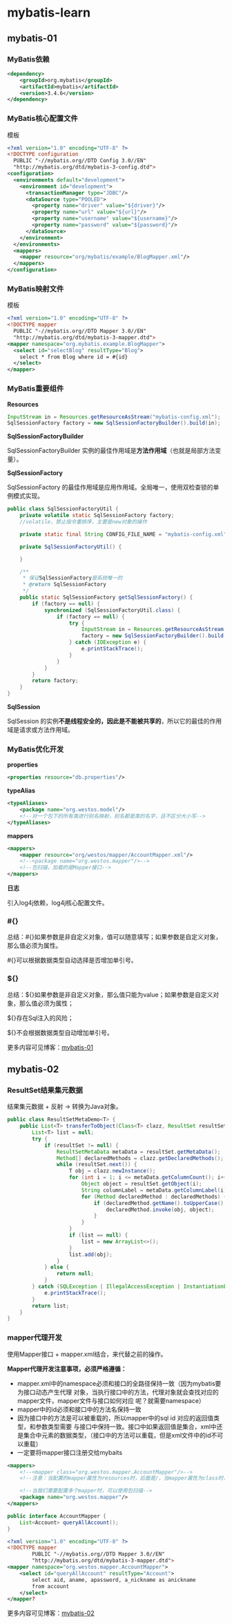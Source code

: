 # mybatis-learn

## mybatis-01

### MyBatis依赖

```xml
<dependency>
    <groupId>org.mybatis</groupId>
    <artifactId>mybatis</artifactId>
    <version>3.4.6</version>
</dependency>
```

### MyBatis核心配置文件

模板

```xml
<?xml version="1.0" encoding="UTF-8" ?>
<!DOCTYPE configuration
  PUBLIC "-//mybatis.org//DTD Config 3.0//EN"
  "http://mybatis.org/dtd/mybatis-3-config.dtd">
<configuration>
  <environments default="development">
    <environment id="development">
      <transactionManager type="JDBC"/>
      <dataSource type="POOLED">
        <property name="driver" value="${driver}"/>
        <property name="url" value="${url}"/>
        <property name="username" value="${username}"/>
        <property name="password" value="${password}"/>
      </dataSource>
    </environment>
  </environments>
  <mappers>
    <mapper resource="org/mybatis/example/BlogMapper.xml"/>
  </mappers>
</configuration>
```

### MyBatis映射文件

模板

```xml
<?xml version="1.0" encoding="UTF-8" ?>
<!DOCTYPE mapper
  PUBLIC "-//mybatis.org//DTD Mapper 3.0//EN"
  "http://mybatis.org/dtd/mybatis-3-mapper.dtd">
<mapper namespace="org.mybatis.example.BlogMapper">
  <select id="selectBlog" resultType="Blog">
    select * from Blog where id = #{id}
  </select>
</mapper>
```

### MyBatis重要组件

**Resources**

```java
InputStream in = Resources.getResourceAsStream("mybatis-config.xml");
SqlSessionFactory factory = new SqlSessionFactoryBuilder().build(in);
```

**SqlSessionFactoryBuilder**

SqlSessionFactoryBuilder 实例的最佳作用域是**方法作用域**（也就是局部方法变量）。

**SqlSessionFactory**

SqlSessionFactory 的最佳作用域是应用作用域。全局唯一，使用双检查锁的单例模式实现。

```java
public class SqlSessionFactoryUtil {
    private volatile static SqlSessionFactory factory;
    //volatile，禁止指令重排序，主要是new对象的操作

    private static final String CONFIG_FILE_NAME = "mybatis-config.xml";

    private SqlSessionFactoryUtil() {

    }

    /**
     * 保证SqlSessionFactory是系统唯一的
     * @return SqlSessionFactory
     */
    public static SqlSessionFactory getSqlSessionFactory() {
        if (factory == null) {
            synchronized (SqlSessionFactoryUtil.class) {
                if (factory == null) {
                    try {
                        InputStream in = Resources.getResourceAsStream(CONFIG_FILE_NAME);
                        factory = new SqlSessionFactoryBuilder().build(in);
                    } catch (IOException e) {
                        e.printStackTrace();
                    }
                }
            }
        }
        return factory;
    }
}
```

**SqlSession**

SqlSession 的实例**不是线程安全的，因此是不能被共享的**，所以它的最佳的作用域是请求或方法作用域。

### MyBatis优化开发

**properties**

```xml
<properties resource="db.properties"/>
```

**typeAlias**

```xml
<typeAliases>
    <package name="org.westos.model"/>
    <!--对一个包下的所有类进行别名映射，别名都是类的名字，且不区分大小写-->
</typeAliases>
```

**mappers**

```xml
<mappers>
    <mapper resource="org/westos/mapper/AccountMapper.xml"/>
    <!--<package name="org.westos.mapper"/>-->
    <!--包扫描，加载的是Mapper接口-->
</mappers>
```

**日志**

引入log4j依赖，log4j核心配置文件。

### #{}

总结：#{}如果参数是非自定义对象，值可以随意填写；如果参数是自定义对象，那么值必须为属性。

#{}可以根据数据类型自动选择是否增加单引号。

### ${}

总结：${}如果参数是非自定义对象，那么值只能为value；如果参数是自定义对象，那么值必须为属性；

${}存在Sql注入的风险；

${}不会根据数据类型自动增加单引号。



更多内容可见博客：[mybatis-01](https://blog.csdn.net/ShawnYue_08/article/details/108402198)



## mybatis-02

### ResultSet结果集元数据

结果集元数据 + 反射 -> 转换为Java对象。

```java
public class ResultSetMetaDemo<T> {
    public List<T> transferToObject(Class<T> clazz, ResultSet resultSet) {
        List<T> list = null;
        try {
            if (resultSet != null) {
                ResultSetMetaData metaData = resultSet.getMetaData();
                Method[] declaredMethods = clazz.getDeclaredMethods();
                while (resultSet.next()) {
                    T obj = clazz.newInstance();
                    for (int i = 1; i <= metaData.getColumnCount(); i++) {
                        Object object = resultSet.getObject(i);
                        String columnLabel = metaData.getColumnLabel(i);
                        for (Method declaredMethod : declaredMethods) {
                            if (declaredMethod.getName().toUpperCase().equals(("set" + columnLabel).toUpperCase())) {
                                declaredMethod.invoke(obj, object);
                            }
                        }
                    }
                    if (list == null) {
                        list = new ArrayList<>();
                    }
                    list.add(obj);
                }
            } else {
                return null;
            }
        } catch (SQLException | IllegalAccessException | InstantiationException | InvocationTargetException e) {
            e.printStackTrace();
        }
        return list;
    }
}
```

### mapper代理开发

使用Mapper接口 + mapper.xml结合，来代替之前的操作。

**Mapper代理开发注意事项，必须严格遵循：**

- mapper.xml中的namespace必须和接口的全路径保持一致（因为mybatis要为接口动态产生代理
  对象，当执行接口中的方法，代理对象就会查找对应的mapper文件，mapper文件与接口如何对应
  呢？就需要namespace）
- mapper中的id必须和接口中的方法名保持一致
- 因为接口中的方法是可以被重载的，所以mapper中的sql id 对应的返回值类型，和参数类型需要
  与接口中保持一致。接口中如果返回值是集合，xml中还是集合中元素的数据类型，（接口中的方法可以重载，但是xml文件中的id不可以重载）
- 一定要将mapper接口注册交给mybaits

```xml
<mappers>
    <!--<mapper class="org.westos.mapper.AccountMapper"/>-->
    <!--注意：当配置的mapper属性为resources时，后面是/，当mapper属性为class时，后面是.-->

    <!--当我们需要配置多个mapper时，可以使用包扫描-->
    <package name="org.westos.mapper"/>
</mappers>
```

```java
public interface AccountMapper {
    List<Account> queryAllAccount();
}
```

```xml
<?xml version="1.0" encoding="UTF-8" ?>
<!DOCTYPE mapper
        PUBLIC "-//mybatis.org//DTD Mapper 3.0//EN"
        "http://mybatis.org/dtd/mybatis-3-mapper.dtd">
<mapper namespace="org.westos.mapper.AccountMapper">
    <select id="queryAllAccount" resultType="Account">
        select aid, aname, apassword, a_nickname as anickname
        from account
    </select>
</mapper?
```

更多内容可见博客：[mybatis-02](https://blog.csdn.net/ShawnYue_08/article/details/108423181)
